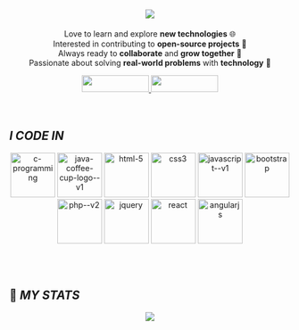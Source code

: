 <h1 align="center">
  <img src="https://readme-typing-svg.herokuapp.com/?font=Righteous&size=35&center=true&vCenter=true&width=500&height=70&duration=2000&lines=HI+there;+I+am+Tamilarasu;">
</h1>

<p align="center">
  Love to learn and explore <strong>new technologies</strong> 🌐  
  <br/>
  Interested in contributing to <strong>open-source projects</strong> 🔧  
  <br/>
  Always ready to <strong>collaborate</strong> and <strong>grow together</strong> 🤝  
  <br/>
  Passionate about solving <strong>real-world problems</strong> with <strong>technology</strong> 🚀  
</p>

<div align="center">
  <a href="https://www.linkedin.com/in/tamilarasu-e-r/" target="_blank">
    <img src="https://img.shields.io/badge/LinkedIn-0077B5?style=for-the-badge&logo=linkedin&logoColor=white" width="120" height="30" />
  </a> 
  <a href="mailto:tamilravi37@gmail.com">
    <img src="https://img.shields.io/badge/Gmail-D14836?style=for-the-badge&logo=gmail&logoColor=white" width="120" height="30" />
  </a>
</div>
<br><br>

## **_I CODE IN_**


<div align="center"> 
    <img width="80" height="80" src="https://img.icons8.com/fluency/48/c-programming.png" alt="c-programming"/>
    <img width="80" height="80" src="https://img.icons8.com/color/48/java-coffee-cup-logo--v1.png" alt="java-coffee-cup-logo--v1"/>
    <img width="80" height="80" src="https://img.icons8.com/fluency/48/html-5.png" alt="html-5"/>
    <img width="80" height="80" src="https://img.icons8.com/fluency/48/css3.png" alt="css3"/>
    <img width="80" height="80" src="https://img.icons8.com/color/48/javascript--v1.png" alt="javascript--v1"/>
    <img width="80" height="80" src="https://img.icons8.com/fluency/48/bootstrap.png" alt="bootstrap"/>
    <img width="80" height="80" src="https://img.icons8.com/nolan/64/php--v2.png" alt="php--v2"/>
    <img width="80" height="80" src="https://img.icons8.com/deco/48/jquery.png" alt="jquery"/>
    <img width="80" height="80" src="https://img.icons8.com/plasticine/100/react.png" alt="react"/>
    <img width="80" height="80" src="https://img.icons8.com/color/48/angularjs.png" alt="angularjs"/>
</div>




<br><br>

## 🚀 **_MY STATS_** 



<div align="center">
    <a href="https://github.com/tamil4511/github-readme-stats">
        <img src="https://github-readme-stats.vercel.app/api/top-langs/?username=tamil4511&layout=donut" />
    </a>
</div>
